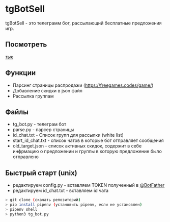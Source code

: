 # tgBotSell

tgBotSell - это телеграмм бот, рассылающий бесплатные предложения игр.

## Посмотреть

[*тык*](https://t.me/joinchat/IpUDlZtYS0dmZDVi)


## Функции 
- Парсинг страницы распродажи (https://freegames.codes/game/)
- Добавление скидки в json файл
- Рассылка группам

## Файлы
- tg_bot.py - телеграм бот
- parse.py - парсер страницы
- id_chat.txt - Список групп для рассылки (white list)
- start_id_chat.txt - список чатов в которые бот отправляет сообщения
- old_target.json - список активных скидок, содержит в себе инфрмацию о предложении и группы в которую предложение было отправлено

## Быстрый старт (unix)
- редактируем config.py - вставляем TOKEN полученный в [@BotFather](https://telegram.me/BotFather "BotFather")
- редактируем id_chat.txt - вставляем id чата
```sh
> git clone (скачать репозиторий) 
> pip install pipenv (установить pipenv, если не установлен)
> pipenv shell 
> python3 tg_bot.py
```

